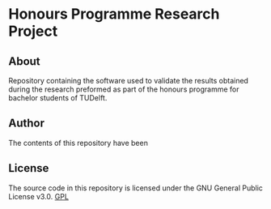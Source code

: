 # Honours Programme Research Project

## About
Repository containing the software used to validate the results obtained during the research preformed as part of the honours programme for bachelor students of TUDelft.

## Author
The contents of this repository have been 

## License
The source code in this repository is licensed under the GNU General Public License v3.0. [GPL](https://www.gnu.org/licenses/gpl-3.0.en.html)
